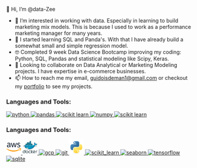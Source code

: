 👋 Hi, I’m @data-Zee
- 👀 I’m interested in working with data. Especially in learning to build marketing mix models. This is because I used to work as a performance marketing manager for many years.
- 🌱 I started learning SQL and Panda's. With that I have already build a somewhat small and simple regression model.
- 🤓 Completed 9 week Data Science Bootcamp improving my coding: Python, SQL, Pandas and statistical modeling like Scipy, Keras.
- 💞️ Looking to collaborate on Data Analytical or Marketing Modeling projects. I have expertise in e-commerce businesses. 
- 📫 How to reach me my email, guidoisdeman1@gmail.com or checkout my [portfolio](https://narrow-bottom-6bf.notion.site/Portfolio-eabcf7ac42dd4ad0b0898cea927fd3ea) to see my projects.

<h3 align="left">Languages and Tools:</h3>
<p align="left"> <a href="https://www.python.org" target="_blank"> <img src="https://github.com/data-Zee/data-Zee/assets/74703223/224a8335-d2a6-46ac-ab3e-1ff7e63f5a85" alt="python" width="40" height="40"/> </a> <a href="https://pandas.pydata.org/" target="_blank"> <img src="https://github.com/data-Zee/data-Zee/assets/74703223/5cef8ef3-6569-46dc-aa8d-35effac226e9" alt="pandas" width="40" height="40"/> </a> <a href="https://matplotlib.org/" target="_blank"> <img src="https://github.com/data-Zee/data-Zee/assets/74703223/21ec4508-0d2e-4b91-82a0-48654e53fe01" alt="scikit learn" width="40" height="40"/> </a> <a href="https://numpy.org/" target="_blank"> <img src="https://github.com/data-Zee/data-Zee/assets/74703223/b7e28516-7ede-4023-bc60-cef70d6c1823" alt="numpy" width="40" height="40"/> </a> <a href="https://scikit-learn.org/" target="_blank"> <img src="https://github.com/data-Zee/data-Zee/assets/74703223/21ec4508-0d2e-4b91-82a0-48654e53fe01" alt="scikit learn" width="40" height="40"/> </a> </p>


<h3 align="left">Languages and Tools:</h3>
<p align="left"> <a href="https://aws.amazon.com" target="_blank" rel="noreferrer"> <img src="https://raw.githubusercontent.com/devicons/devicon/master/icons/amazonwebservices/amazonwebservices-original-wordmark.svg" alt="aws" width="40" height="40"/> </a> <a href="https://www.docker.com/" target="_blank" rel="noreferrer"> <img src="https://raw.githubusercontent.com/devicons/devicon/master/icons/docker/docker-original-wordmark.svg" alt="docker" width="40" height="40"/> </a> <a href="https://cloud.google.com" target="_blank" rel="noreferrer"> <img src="https://www.vectorlogo.zone/logos/google_cloud/google_cloud-icon.svg" alt="gcp" width="40" height="40"/> </a> <a href="https://git-scm.com/" target="_blank" rel="noreferrer"> <img src="https://www.vectorlogo.zone/logos/git-scm/git-scm-icon.svg" alt="git" width="40" height="40"/> </a> <a href="https://pandas.pydata.org/" target="_blank" rel="noreferrer"> <img src="https://raw.githubusercontent.com/devicons/devicon/master/icons/python/python-original.svg" alt="python" width="40" height="40"/> </a> <a href="https://scikit-learn.org/" target="_blank" rel="noreferrer"> <img src="https://upload.wikimedia.org/wikipedia/commons/0/05/Scikit_learn_logo_small.svg" alt="scikit_learn" width="40" height="40"/> </a> <a href="https://seaborn.pydata.org/" target="_blank" rel="noreferrer"> <img src="https://seaborn.pydata.org/_images/logo-mark-lightbg.svg" alt="seaborn" width="40" height="40"/> </a> <a href="https://www.tensorflow.org" target="_blank" rel="noreferrer"> <img src="https://www.vectorlogo.zone/logos/tensorflow/tensorflow-icon.svg" alt="tensorflow" width="40" height="40"/> </a>
<a href="https://www.sqlite.org/" target="_blank" rel="noreferrer"> <img src="https://www.vectorlogo.zone/logos/sqlite/sqlite-icon.svg" alt="sqlite" width="40" height="40"/> </a> </p>
